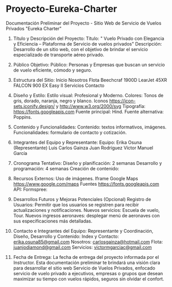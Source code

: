 # Proyecto-Eureka-Charter

Documentación Preliminar del Proyecto - Sitio Web de Servicio de Vuelos Privados "Eureka Charter"

1. Título y Descripción del Proyecto:
Título: " Vuelo Privado con Elegancia y Eficiencia – Plataforma de Servicio de vuelos privados"
Descripción: Desarrollo de un sitio web, con el objetivo de brindar el servicio especializado de transporte aéreo privado.

2. Público Objetivo:
Público: Personas y Empresas que buscan un servicio de vuelo eficiente, cómodo y seguro.

3. Estructura del Sitio:
Inicio
Nosotros
Flota
Beechcraf 1900D
LearJet 45XR
FALCON 900 EX Easy II
Servicios
Contacto

4. Diseño y Estilo:
Estilo visual: Profesional y Moderno.
Colores: Tonos de gris, dorado, naranja, negro y blanco.
Iconos https://icon-sets.iconify.design/ y http://www.w3.org/2000/svg
Tipografía:
 https://fonts.googleapis.com
Fuente principal: Hind.
Fuente alternativa: Poppins.

5. Contenido y Funcionalidades:
Contenido: textos informativos, imágenes.
Funcionalidades: formulario de contacto y cotización.

6. Integrantes del Equipo y Representante:
Equipo: 
Erika Osuna (Representante)
Luis Carlos Gainza
Juan Rodríguez
Víctor Manuel García

7. Cronograma Tentativo:
Diseño y planificación: 2 semanas
Desarrollo y programación: 4 semanas
Creación de contenido: 

8. Recursos Externos:
Uso de imágenes.
Iframe Google Maps https://www.google.com/maps
Fuentes https://fonts.googleapis.com
API:
Formspree:

9. Desarrollos Futuros y Mejoras Potenciales (Opcional)
Registro de Usuarios: Permitir que los usuarios se registren para recibir actualizaciones y notificaciones.
Nuevos servicios: Escuela de vuelo, Tour.
Nuevos ingresos aeronaves: desplegar menú de aeronaves con sus especificaciones más detalladas.

10. Contacto e Integrantes del Equipo:
Representante y Coordinación, Diseño, Desarrollo y Contenido: 
Index y Contacto: erika.osuna85@gmail.com
Nosotros: carlosgainza@hotmail.com
Flota: juanjodiamond@gmail.com
Servicios: victormgarciac@gmail.com


11. Fecha de Entrega:
La fecha de entrega del proyecto informada por el Instructor.
Esta documentación preliminar te brindará una visión clara para desarrollar el sitio web
Servicio de Vuelos Privados, enfocado servicio de vuelo privado a ejecutivos, empresas o grupos que desean maximizar su tiempo con vuelos rápidos, seguros sin olvidar el confort.

